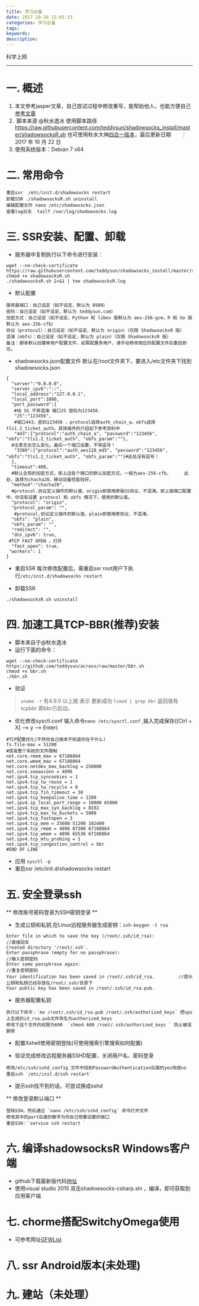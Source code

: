 ```yaml
---
title: 学习必备
date: 2017-10-28 15:01:13
categories: 学习必备
tags:
keywords:
description:
---
```


科学上网
<!-- more -->

---

# 一. 概述

1. 本文参考jasper文章，自己尝试过程中修改重写，能帮助他人，也能方便自己 [参考文章](http://jasper-1024.github.io/2016/06/26/VPS%E7%A7%91%E5%AD%A6%E4%B8%8A%E7%BD%91%E6%95%99%E7%A8%8B%E7%B3%BB%E5%88%97/)
2. ​ 脚本来源 @秋水逸冰 使用脚本路径
    https://raw.githubusercontent.com/teddysun/shadowsocks_install/master/shadowsocksR.sh
    也可使用秋水大神[四合一版本](https://teddysun.com/486.html)，最后更新日期　　：2017 年 10 月 22 日
3. 使用系统版本：Debian 7 x64


# 二. 常用命令
```
重启ssr  /etc/init.d/shadowsocks restart
卸载SSR ./shadowsocksR.sh uninstall
编辑配置文件 nano /etc/shadowsocks.json
查看log日志  tailf /var/log/shadowsocks.log

```


# 三. SSR安装、配置、卸载
* 服务器中复制执行以下命令进行安装：
```
wget --no-check-certificate  https://raw.githubusercontent.com/teddysun/shadowsocks_install/master/shadowsocksR.sh
chmod +x shadowsocksR.sh
./shadowsocksR.sh 2>&1 | tee shadowsocksR.log
```

*  默认配置 
```
服务器端口：自己设定（如不设定，默认为 8989）
密码：自己设定（如不设定，默认为 teddysun.com）
加密方式：自己设定（如不设定，Python 和 libev 版默认为 aes-256-gcm，R 和 Go 版默认为 aes-256-cfb）
协议（protocol）：自己设定（如不设定，默认为 origin）（仅限 ShadowsocksR 版）
混淆（obfs）：自己设定（如不设定，默认为 plain）（仅限 ShadowsocksR 版）
备注：脚本默认创建单用户配置文件，如需配置多用户，请手动修改相应的配置文件后重启即可。
```


*  shadowsocks.json配置文件 
默认在/root文件夹下，要进入/etc文件夹下找到shadowsocks.json
```
{
  "server":"0.0.0.0",
  "server_ipv6":"::",
  "local_address":"127.0.0.1",
  "local_port":1080,
  "port_password":{
   #纯 SS 不带混淆 端口25 密码为123456.
   "25":"123456",
   #端口443，密码123456 ，protocol选择auth_chain_a。obfs选择tls1.2_ticket_auth，具体插件的介绍如下参考资料中
   "443":{"protocol":"auth_chain_a", "password":"123456", "obfs":"tls1.2_ticket_auth", "obfs_param":""},
  #注意无论怎么变化，最后一个端口设置，不带逗号！
   "3389":{"protocol":"auth_aes128_md5", "password":"123456", "obfs":"tls1.2_ticket_auth", "obfs_param":""}#此处没有逗号！
  },
  "timeout":400,
  #默认全局的加密方式，即上边各个端口的默认加密方式。一般为aes-256-cfb，     此处，选择为chacha20，移动设备性能较好。
  "method":"chacha20",
  #protocol.协议定义插件的默认值，origin即使用原版SS协议，不混淆。即上面端口配置中，你没有设置 protocol 和 obfs 情况下，使用的默认值。
  "protocol": "origin",
  "protocol_param": "",
   #protocol.协议定义插件的默认值，plain即使用原协议，不混淆。
  "obfs": "plain",
  "obfs_param": "",
  "redirect": "",
  "dns_ipv6": true,
 #TCP FAST OPEN ，打开
  "fast_open": true,
 "workers": 1
}

```

* 重启SSR
每次修改配置后，需重启ssr
root用户下执行`/etc/init.d/shadowsocks restart`

* 卸载SSR
```
./shadowsocksR.sh uninstall

```


# 四. 加速工具TCP-BBR(推荐)安装
* 脚本来自于@秋水逸冰
* 运行下面的命令：
```
wget --no-check-certificate https://github.com/teddysun/across/raw/master/bbr.sh
chmod +x bbr.sh
./bbr.sh
```
* 验证
> `uname -r` 有4.9.0 以上就 表示 更新成功
> `lsmod | grep bbr` 返回值有 tcpbbr 即bbr已启动。

* 优化修改sysctl.conf 输入命令`nano /etc/sysctl.conf` ,输入完成保存([Ctrl + X] —> y —> Enter)
```
#TCP配置优化(不然你自己根本不知道你在干什么)
fs.file-max = 51200
#提高整个系统的文件限制
net.core.rmem_max = 67108864
net.core.wmem_max = 67108864
net.core.netdev_max_backlog = 250000
net.core.somaxconn = 4096
net.ipv4.tcp_syncookies = 1
net.ipv4.tcp_tw_reuse = 1
net.ipv4.tcp_tw_recycle = 0
net.ipv4.tcp_fin_timeout = 30
net.ipv4.tcp_keepalive_time = 1200
net.ipv4.ip_local_port_range = 10000 65000
net.ipv4.tcp_max_syn_backlog = 8192
net.ipv4.tcp_max_tw_buckets = 5000
net.ipv4.tcp_fastopen = 3
net.ipv4.tcp_mem = 25600 51200 102400
net.ipv4.tcp_rmem = 4096 87380 67108864
net.ipv4.tcp_wmem = 4096 65536 67108864
net.ipv4.tcp_mtu_probing = 1
net.ipv4.tcp_congestion_control = bbr
#END OF LINE
```
* 应用 `sysctl -p`
* 重启ssr /etc/init.d/shadowsocks restart

# 五. 安全登录ssh
** 修改账号密码登录为SSH密钥登录 **
* 生成公钥和私钥,在Linux远程服务器生成密钥：`ssh-keygen -t rsa`
```
Enter file in which to save the key (/root/.ssh/id_rsa):                   //直接回车
Created directory '/root/.ssh'.
Enter passphrase (empty for no passphrase):                                //输入密钥密码
Enter same passphrase again:                                               //重复密钥密码
Your identification has been saved in /root/.ssh/id_rsa.         //提示公钥和私钥已经存放在/root/.ssh/目录下
Your public key has been saved in /root/.ssh/id_rsa.pub.
```
* 服务器配置私钥
```
执行以下命令：`mv /root/.ssh/id_rsa.pub /root/.ssh/authorized_keys` 把vps上生成的id_rsa.pub文件改名为authorized_keys
修改下这个文件的权限为600  `chmod 600 /root/.ssh/authorized_keys ` 防止被误删除
```

* 配置Xshell使用密钥登陆(可使用搜索引擎搜索如何配置)

* 验证完成修改远程服务器SSHD配置，关闭用户名、密码登录
```
修改/etc/ssh/sshd_config 文件中找到PasswordAuthentication后面的yes改成no
重启ssh `/etc/init.d/ssh restart`
```
* 提示ssh找不到的话，可尝试换成sshd

** 修改登录默认端口 **
```
登陆SSH，然后通过 `nano /etc/ssh/sshd_config` 命令打开文件
修改其中的port后面的数字为你自己想要设置的端口
重启SSH：`service ssh restart `
```

# 六. 编译shadowsocksR Windows客户端
* github下载最新版代码[地址](https://github.com/Jasper-1024/shadowsocksr-csharp/releases)
* 使用visual studio 2015 双击shadowsocks-csharp.sln ，编译，即可获取到应用客户端

# 七. chorme搭配SwitchyOmega使用
* 可参考网址[GFWList](https://github.com/FelisCatus/SwitchyOmega/wiki/GFWList)

# 八. ssr Android版本(未处理)

# 九. 建站（未处理）